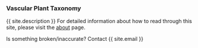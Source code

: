 ### Vascular Plant Taxonomy
{{ site.description }}
For detailed information about how to read through this site, please visit the [about](/about.md) page.  

Is something broken/inaccurate? Contact {{ site.email }} 

